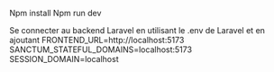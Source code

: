 Npm install 
Npm run dev

Se connecter au backend Laravel en utilisant le .env de Laravel et en ajoutant 
FRONTEND_URL=http://localhost:5173
SANCTUM_STATEFUL_DOMAINS=localhost:5173
SESSION_DOMAIN=localhost